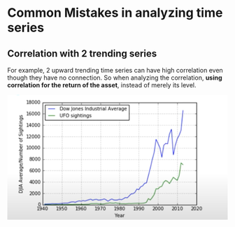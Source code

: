 # Common Mistakes in analyzing time series

## Correlation with 2 trending series

For example, 2 upward trending time series can have high correlation even though they have no connection. So when analyzing the correlation, **using correlation for the return of the asset**, instead of merely its level.

![No relationship but high correlation](../../.gitbook/assets/screen-shot-2020-11-16-at-1.59.35-pm.png)



